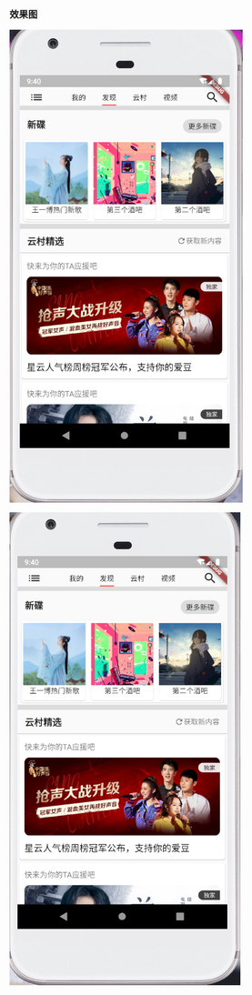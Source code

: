 ### 效果图
![首页实现图](https://raw.githubusercontent.com/HuoXiaoYe/flutter-wangyiMusic/master/images/b1.PNG)

![首页实现图](https://raw.githubusercontent.com/HuoXiaoYe/flutter-wangyiMusic/master/images/b2.PNG)